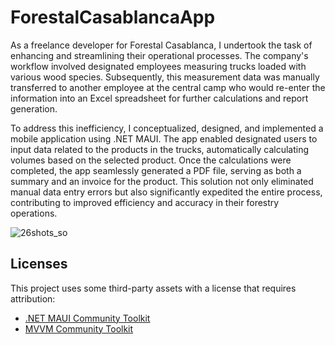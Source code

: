 # ForestalCasablancaApp
As a freelance developer for Forestal Casablanca, I undertook the task of enhancing and streamlining their operational processes. The company's workflow involved designated employees measuring trucks loaded with various wood species. Subsequently, this measurement data was manually transferred to another employee at the central camp who would re-enter the information into an Excel spreadsheet for further calculations and report generation.

To address this inefficiency, I conceptualized, designed, and implemented a mobile application using .NET MAUI. The app enabled designated users to input data related to the products in the trucks, automatically calculating volumes based on the selected product. Once the calculations were completed, the app seamlessly generated a PDF file, serving as both a summary and an invoice for the product. This solution not only eliminated manual data entry errors but also significantly expedited the entire process, contributing to improved efficiency and accuracy in their forestry operations.

![26shots_so](https://github.com/DamianQS7/ForestalCasablancaApp/assets/102097286/be12c2b9-ba61-456e-9ab5-00f3f1ca91d2)



## Licenses

This project uses some third-party assets with a license that requires attribution:

- [.NET MAUI Community Toolkit](https://github.com/CommunityToolkit/Maui)
- [MVVM Community Toolkit](https://github.com/CommunityToolkit/WindowsCommunityToolkit)
